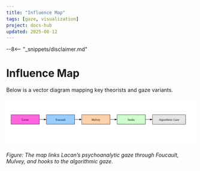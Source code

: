 ```yaml
---
title: "Influence Map"
tags: [gaze, visualization]
project: docs-hub
updated: 2025-08-12
---
```


--8<-- "_snippets/disclaimer.md"

# Influence Map

Below is a vector diagram mapping key theorists and gaze variants.

![Influence map illustrating theoretical lineage of gaze theories](influence-map.svg)

*Figure: The map links Lacan’s psychoanalytic gaze through Foucault, Mulvey, and hooks to the algorithmic gaze.*
